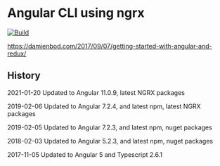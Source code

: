 # Angular CLI using ngrx

[![Build](https://github.com/damienbod/AngularNgrx/workflows/CI/badge.svg)](https://github.com/damienbod/AngularNgrx/actions?query=workflow%3ACI)


https://damienbod.com/2017/09/07/getting-started-with-angular-and-redux/

## History 

2021-01-20 Updated to Angular 11.0.9, latest NGRX packages

2019-02-06 Updated to Angular 7.2.4, and latest npm, latest NGRX packages

2019-02-05 Updated to Angular 7.2.3, and latest npm, nuget packages

2018-02-03 Updated to Angular 5.2.3, and latest npm, nuget packages

2017-11-05 Updated to Angular 5 and Typescript 2.6.1
